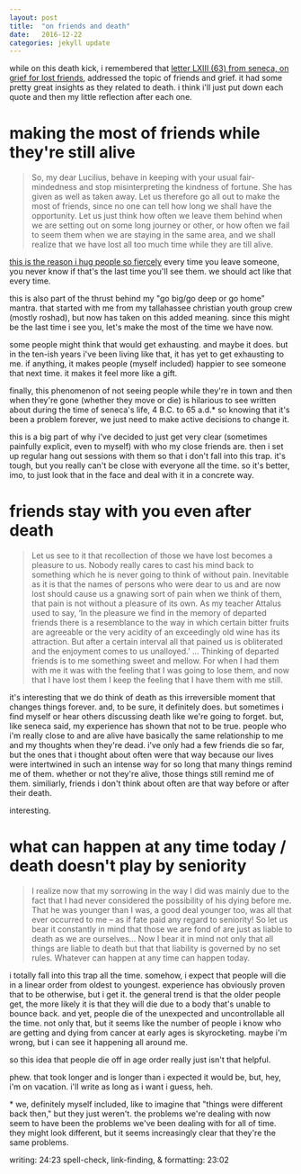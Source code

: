 ```yaml
---
layout: post
title:  "on friends and death"
date:   2016-12-22
categories: jekyll update
---
```

while on this death kick, i remembered that [letter LXIII (63) from seneca, on grief for lost friends](https://en.wikisource.org/wiki/Moral_letters_to_Lucilius/Letter_63), addressed the topic of friends and grief. it had some pretty great insights as they related to death. i think i'll just put down each quote and then my little reflection after each one. 

# making the most of friends while they're still alive​​

> So, my dear Lucilius, behave in keeping with your usual fair-mindedness and stop misinterpreting the kindness of fortune. She has given as well as taken away. Let us therefore go all out to make the most of friends, since no one can tell how long we shall have the opportunity. Let us just think how often we leave them behind when we are setting out on some long journey or other, or how often we fail to seem them when we are staying in the same area, and we shall realize that we have lost all too much time while they are till alive.

[this is the reason i hug people so fiercely](http://lqb2writes.tumblr.com/post/145892324822/hugs) every time you leave someone, you never know if that's the last time you'll see them. we should act like that every time. 

this is also part of the thrust behind my "go big/go deep or go home" mantra. that started with me from my tallahassee christian youth group crew (mostly roshad), but now has taken on this added meaning. since this might be the last time i see you, let's make the most of the time we have now. 

some people might think that would get exhausting. and maybe it does. but in the ten-ish years i've been living like that, it has yet to get exhausting to me. if anything, it makes people (myself included) happier to see someone that next time. it makes it feel more like a gift.

finally, this phenomenon of not seeing people while they're in town and then when they're gone (whether they move or die) is hilarious to see written about during the time of seneca's life, 4 B.C. to 65 a.d.* so knowing that it's been a problem forever, we just need to make active decisions to change it. 

this is a big part of why i've decided to just get very clear (sometimes painfully explicit, even to myself) with who my close friends are. then i set up regular hang out sessions with them so that i don't fall into this trap. it's tough, but you really can't be close with everyone all the time. so it's better, imo, to just look that in the face and deal with it in a concrete way.

# friends stay with you even after death
> Let us see to it that recollection of those we have lost becomes a pleasure to us. Nobody really cares to cast his mind back to something which he is never going to think of without pain. Inevitable as it is that the names of persons who were dear to us and are now lost should cause us a gnawing sort of pain when we think of them, that pain is not without a pleasure of its own. As my teacher Attalus used to say, ‘In the pleasure we find in the memory of departed friends there is a resemblance to the way in which certain bitter fruits are agreeable or the very acidity of an exceedingly old wine has its attraction. But after a certain interval all that pained us is obliterated and the enjoyment comes to us unalloyed.’ … Thinking of departed friends is to me something sweet and mellow. For when I had them with me it was with the feeling that I was going to lose them, and now that I have lost them I keep the feeling that I have them with me still.

it's interesting that we do think of death as this irreversible moment that changes things forever. and, to be sure, it definitely does. but sometimes i find myself or hear others discussing death like we're going to forget. but, like seneca said, my experience has shown that not to be true. people who i'm really close to and are alive have basically the same relationship to me and my thoughts when they're dead. i've only had a few friends die so far, but the ones that i thought about often were that way because our lives were intertwined in such an intense way for so long that many things remind me of them. whether or not they're alive, those things still remind me of them. similiarly, friends i don't think about often are that way before or after their death. 

interesting.

# what can happen at any time today / death doesn't play by seniority​

> I realize now that my sorrowing in the way I did was mainly due to the fact that I had never considered the possibility of his dying before me. That he was younger than I was, a good deal younger too, was all that ever occurred to me – as if fate paid any regard to seniority! So let us bear it constantly in mind that those we are fond of are just as liable to death as we are ourselves…  Now I bear it in mind not only that all things are liable to death but that that liability is governed by no set rules. Whatever can happen at any time can happen today.

i totally fall into this trap all the time. somehow, i expect that people will die in a linear order from oldest to youngest. experience has obviously proven that to be otherwise, but i get it. the general trend is that the older people get, the more likely it is that they will die due to a body that's unable to bounce back. and yet, people die of the unexpected and uncontrollable all the time. not only that, but it seems like the number of people i know who are getting and dying from cancer at early ages is skyrocketing. maybe i'm wrong, but i can see it happening all around me. 

so this idea that people die off in age order really just isn't that helpful. 



phew. that took longer and is longer than i expected it would be, but, hey, i'm on vacation. i'll write as long as i want i guess, heh.

\*  we, definitely myself included, like to imagine that "things were different back then," but they just weren't. the problems we're dealing with now seem to have been the problems we've been dealing with for all of time. they might look different, but it seems increasingly clear that they're the same problems. 

writing: 24:23
spell-check, link-finding, & formatting: 23:02